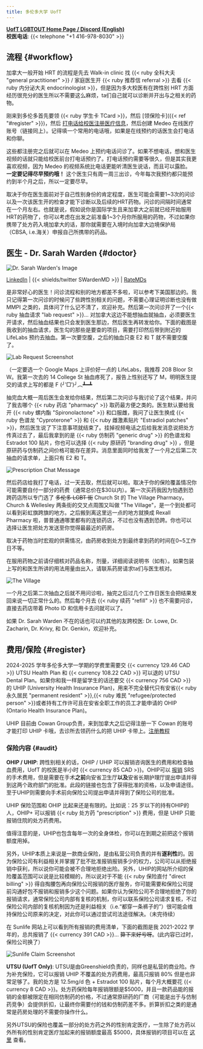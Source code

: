 ```yaml
---
title: 多伦多大学 UofT
---
```


[**UofT LGBTOUT Home Page / Discord (English)**](https://lgbtout.sa.utoronto.ca/) \
**校医电话**: {{< telephone "+1 416-978-8030" >}}

## 流程 {#workflow}

加拿大一般开始 HRT 的流程是先去 Walk-in clinic 找 {{< ruby 全科大夫 "general practitioner" >}} / 家庭医生开 {{< ruby 推荐信 referral >}} 去看 {{< ruby 内分泌大夫 endocrinologist >}}，但是因为多大校医有在跨性别 HRT 方面经历很充分的医生所以不需要这么麻烦，ta们自己就可以诊断并开出与之相关的药物。

刚来到多伦多首先要领 {{< ruby 学生卡 TCard >}}，然后 [领保险卡]({{< ref "#register" >}})，然后 [打电话给校医注册医疗信息][apply]，然后创建 Medeo 在线医疗账号（链接同上）。记得填一个常用的电话哦，如果是在线预约的话医生会打电话和你聊。

[apply]: https://studentlife.utoronto.ca/task/book-appointments-and-view-lab-results-online/

这些都注册完之后就可以在 Medeo 上预约电话问诊了。如果不想电话，想和医生视频的话就只能给校医前台打电话预约了。打电话预约需要等很久，但是其实我更喜欢视频，因为 Medeo 的视频系统比电话更能听清医生说话，而且可以露脸。 **一定要记得尽早预约哦！** 这个医生只有周一周三出诊，今年每次我预约都只能预约到半个月之后，所以一定要尽早。

取决于你在医生面前对于自己性别身份的肯定程度，医生可能会需要1~3次的问诊以及一次该医生开的检查才能下诊断以及后续的HRT药物。问诊的间隔时间通常在一个月左右。也就是说，假如说你是国际学生且来加拿大之前就已经开始服用HRT的药物了，你可以考虑在出发之前准备1~3个月你所服用的药物，不过如果你携带了处方药入境加拿大的话，那你就需要在入境时向加拿大边境保护局（CBSA, i.e.海关）申报自己所携带的药品。

## 医生 - Dr. Sarah Warden {#doctor}

![Dr. Sarah Warden's Image](img_dr_sarah_warden.jfif)

[LinkedIn][linkedin] | {{< shields/twitter SWardenMD >}} | [RateMDs][ratemds]

[linkedin]: https://ca.linkedin.com/in/sarah-warden-37801675/
[ratemds]: https://www.ratemds.com/doctor-ratings/4013764/Dr-Sarah-Warden-Toronto-ON.html

是非常好心的医生！问诊流程和别的地方都差不多啦，可以参考下美国那边的。我只记得第一次问诊的时候问了些跨性别相关的问题，不需要心理证明诊断也没有做 MMPI 之类的，具体问了什么记不清了，欢迎补充。然后第一次问诊开了一个{{< ruby 抽血请求 "lab request" >}}... 对加拿大这边不能想抽血就抽血，必须要医生开请求，然后抽血结果也只会发到医生那边，然后医生再转发给你。下面的截图是我收到的抽血请求，医生勾的那些是要查的项目，需要打印然后带到附近的 LifeLabs 预约去抽血。第一次要空腹，之后的抽血只查 E2 和 T 就不需要空腹了。

![Lab Request Screenshot](img_lab_req_azalea_oct_4.png)

（一定要选一个 Google Maps 上评价好一点的 LifeLabs，我推荐 208 Bloor St W。我第一次去的 14 College St 抽血疼死了，报告上性别还写了 M，明明医生提交的请求上写的都是 F (╯‵□′)╯︵┻━┻

抽完血大概一周后医生会发给你结果，然后第二次问诊与我讨论了这个结果，并问了我去哪个 {{< ruby 药店 "pharmacy" >}} 取药最方便之类的。医生默认要给我开 {{< ruby 螺内酯 "Spironolactone" >}} 和口服雌，我问了让医生换成 {{< ruby 色谱龙 "Cyproterone" >}} 和 {{< ruby 雌激素贴片 "Estradiol patches" >}}，然后医生说了下注意事项就结束了。挂掉视频电话之后给我发消息说把处方传真过去了，最后我拿到的是 {{< ruby 仿制药 "generic drug" >}} 的色谱龙和 Estradot 100 贴片，你也可以选择 {{< ruby 原研药 "branding drug" >}} ，但是原研药与仿制药之间价格可能存在差异。消息里面同时给我发了一个月之后第二次抽血的请求单，上面只有 E2 和 T。


![Prescription Chat Message](img_prescription_faxed.png)

然后药店给我打了电话，过一天去取，然后就可以啦。取决于你的保险覆盖情况你可能需要自付一部分的药费（通常总价在$30以内）。第一次买药我因为怕遇到恐跨药店所以专门选了 ~~多伦多 LGBT 街~~ Church St 的 The Village Pharmacy。Church & Wellesley 两条街的交叉点周围又叫做 "The Village"，是一个到处都可以看到彩虹旗跨旗的地方。之后搬到离这里远一点的地方就换成 Rexall Pharmacy 啦，普普通通哪里都有的连锁药店，不过也没有遇到恐跨。你也可以选择让医生把处方发送至你觉得最最近的药房。

取决于药物当时宏观的供需情况，由药房收到处方到最终拿到药的时间在0~5工作日不等。

在服用药物之前请仔细核对药品名称，剂量，详细阅读说明书（如有）。如果包装上写的和医生所讲的用法用量由出入，请联系药房请求ta们与医生核对。

![The Village](img_the_village.jpg)

一个月之后第二次抽血之后就不用问诊啦，抽完之后过几个工作日医生会把结果发回来说一切正常什么的。然后每个月去 {{< ruby 续药 "refill" >}} 也不需要问诊，直接去药店带着 Photo ID 和信用卡去问就可以了。

如果 Dr. Sarah Warden 不在的话也可以约其他的友跨校医: Dr. Lowe, Dr. Zacharin, Dr. Krivy, 和 Dr. Genkin，欢迎补充。

## 费用/保险 {#register}

2024-2025 学年多伦多大学一学期的学费里需要交 {{< currency 129.46 CAD >}} UTSU Health Plan 和 {{< currency 108.22 CAD >}} 可以退的 UTSU Dental Plan。如果你和我一样是留学生的话还要交 {{< currency 756 CAD >}} 的 UHIP (University Health Insurance Plan)，用来不完全替代只有安省{{< ruby 永久居民 "permanent resident" >}},{{< ruby 难民 "refugee/protected person" >}}或者持有工作许可且在安省全职工作的员工才能申请的 OHIP (Ontario Health Insurance Plan)。

UHIP 目前由 Cowan Group负责，来到加拿大之后记得注册一下 Cowan 的账号才能打印 UHIP 卡哦，去诊所去领药什么的把 UHIP 卡带上。[注册教程](https://internationalexperience.utoronto.ca/international-student-services/healthcare-coverage-and-u-of-t/university-health-insurance-plan-uhip/accessing-your-uhip-card-and-online-registration/)

### 保险内容 {#audit}

**OHIP / UHIP**: 跨性别相关的话，OHIP / UHIP 可以报销咨询医生的费用和检查抽血费用，UofT 的校医是半小时 {{< currency 85 CAD >}}。OHIP可以 [报销](https://www.ontario.ca/page/gender-confirming-surgery#section-0) SRS 的手术费用，但是需要在手术**之前**向安省卫生厅**以及**安省长期护理厅提出申请并得到这两个政府部门的批准。此段的链接也包含了获得批准的资格，以及申请途径。至于UHIP则需要向手术前向保险公司提出申请并得到了保险公司的批准。

UHIP 保险范围和 OHIP 比起来还是有限的。比如说：25 岁以下的持有OHIP的人，OHIP+ 可以报销 {{< ruby 处方药 "prescription" >}} 费用，但是 UHIP 只能报销住院的处方药费用。

值得注意的是，UHIP也包含每年一次的全身体检，你可以在到期之前把这个报销额度用掉。

另外，UHIP本质上来说是一款商业保险，是由私营公司负责的并有**逐利性**的。因为保险公司有利益相关并掌握了批不批准报销报销多少的权力，公司可以从拒绝报销中获利，所以说你可能会被不合理地拒绝出险。另外，UHIP的网站所介绍的保险覆盖范围可以说是比较模糊的，所以说对于不能 {{< ruby 保险直付 "direct billing" >}} 得自掏腰包再向保险公司报销的医疗服务，你可能需要和保险公司提前沟通好包不报销和报销多少这个问题。如果你认为保险公司不合理地拒绝了你的报销请求，通常保险公司内部有复核的机制，你可以联系保险公司请求复核，不过保险公司内部的复核机制因为还是利益相关（i.e.“都穿一条裤子的”）很可能会维持保险公司原来的决定，对此你可以通过尝试司法途径解决。（未完待续）

在 Sunlife 网站上可以看到所有报销的费用清单，下面的截图是我 2021-2022 学年的，总共报销了 {{< currency 391 CAD >}}... ~~算下来好亏呀~~。(此内容已过时，保险公司换了）

![Sunlife Claim Screenshot](img_sunlife_claim.png)

**UTSU (UofT Only)**: UTSU是由Greenshield负责的，同样也是私营的商业险。作为补充保险，它可以报销 UHIP 不覆盖的处方药费用，最高只报销 80% 但是也非常足够了。我的处方是 12.5mg/d 色 + Estradot 100 贴片，每个月大概要花 {{< currency 8 CAD >}}。处方药保险每年报销限额是$5000，并且一款药品能的报销的金额被限定在相同仿制药的价格，不过通常原研药的厂商（可能是出于与仿制药竞争）会提供折扣，让最终你需要付的钱和仿制药差不多。折算折扣之类的是通常是药房处理的不需要你操作什么。

另外UTSU的保险也覆盖一部分的处方药之外的性别肯定医疗，一生除了处方药以外所有的性别肯定医疗加起来的报销额度最高 $5000，具体报销的项目可以在 [这里](https://www.studentcare.ca/RTEContent/Document/GAC/EN_Gender_Affirmation_Care_Eligible_Procedures.pdf) 查看。
